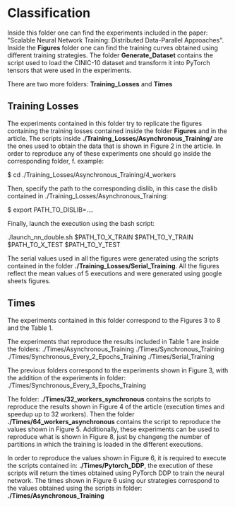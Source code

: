 # Classification
Inside this folder one can find the experiments included in the paper: "Scalable Neural Network Training: Distributed Data-Parallel Approaches". 
Inside the **Figures** folder one can find the training curves obtained using different training strategies. The folder **Generate_Dataset** contains the script used to load the CINIC-10 dataset and transform it 
into PyTorch tensors that were used in the experiments. 

There are two more folders: **Training_Losses** and **Times**

## Training Losses
The experiments contained in this folder try to replicate the figures containing the training losses contained inside the folder **Figures** and in the article. The scripts inside **./Training_Losses/Asynchronous_Training/** are the ones used to obtain the data that is shown in Figure 2 in the article. 
In order to reproduce any of these experiments one should go inside the corresponding folder, f. example:

$ cd ./Training_Losses/Asynchronous_Training/4_workers

Then, specify the path to the corresponding dislib, in this case the dislib contained in ./Training_Losses/Asynchronous_Training:

$ export PATH_TO_DISLIB=....

Finally, launch the execution using the bash script:

./launch_nn_double.sh $PATH_TO_X_TRAIN $PATH_TO_Y_TRAIN $PATH_TO_X_TEST $PATH_TO_Y_TEST

The serial values used in all the figures were generated using the scripts contained in the folder **./Training_Losses/Serial_Training**. All the figures reflect the mean values of 5 executions and were generated using google sheets figures.

## Times

The experiments contained in this folder correspond to the Figures 3 to 8 and the Table 1. 

The experiments that reproduce the results included in Table 1 are inside the folders: ./Times/Asynchronous_Training ./Times/Synchronous_Training ./Times/Synchronous_Every_2_Epochs_Training ./Times/Serial_Training

The previous folders correspond to the experiments shown in Figure 3, with the addition of the experiments in folder: ./Times/Synchronous_Every_3_Epochs_Training

The folder: **./Times/32_workers_synchronous** contains the scripts to reproduce the results shown in Figure 4 of the article (execution times and speedup up to 32 workers). Then the folder **./Times/64_workers_asynchronous** contains the script to reproduce the values shown in Figure 5. Additionally, these experiments can be used to reproduce what is shown in Figure 8, just by changeng the number of partitions in which the training is loaded in the different executions.

In order to reproduce the values shown in Figure 6, it is required to execute the scripts contained in: **./Times/Pytorch_DDP**, the execution of these scripts will return the times obtained using PyTorch DDP to train the neural network. The times shown in Figure 6 using our strategies correspond to the values obtained using the scripts in folder: **./Times/Asynchronous_Training**
